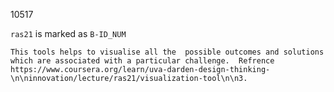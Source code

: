 
10517

`ras21` is marked as `B-ID_NUM`

```
This tools helps to visualise all the  possible outcomes and solutions which are associated with a particular challenge.  Refrence  https://www.coursera.org/learn/uva-darden-design-thinking-\n\ninnovation/lecture/ras21/visualization-tool\n\n3.
```